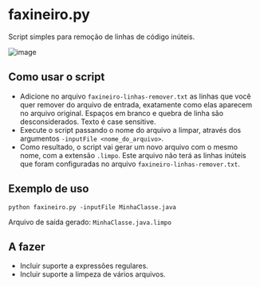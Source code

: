 # faxineiro.py
Script simples para remoção de linhas de código inúteis.

![image](https://github.com/kl0ck/faxineiro.py/assets/12021775/4c64e9c7-a037-4799-a187-43be21d731b2)

## Como usar o script
- Adicione no arquivo `faxineiro-linhas-remover.txt` as linhas que você quer remover do arquivo de entrada, exatamente como elas aparecem no arquivo original. Espaços em branco e quebra de linha são desconsiderados. Texto é case sensitive.
- Execute o script passando o nome do arquivo a limpar, através dos argumentos `-inputFile <nome_do_arquivo>`.
- Como resultado, o script vai gerar um novo arquivo com o mesmo nome, com a extensão `.limpo`. Este arquivo não terá as linhas inúteis que foram configuradas no arquivo `faxineiro-linhas-remover.txt`.

## Exemplo de uso
`python faxineiro.py -inputFile MinhaClasse.java`

Arquivo de saída gerado: `MinhaClasse.java.limpo`

## A fazer
- Incluir suporte a expressões regulares.
- Incluir suporte a limpeza de vários arquivos.
